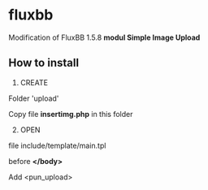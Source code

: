 # fluxbb
Modification of FluxBB 1.5.8  <strong>modul Simple Image Upload</strong>

<h2>How to install</h2>

1. CREATE

Folder 'upload'

Copy file <strong>insertimg.php</strong> in this folder

2. OPEN

file include/template/main.tpl

before <strong>&lt;/body&gt;</strong>

Add &lt;pun_upload&gt;

